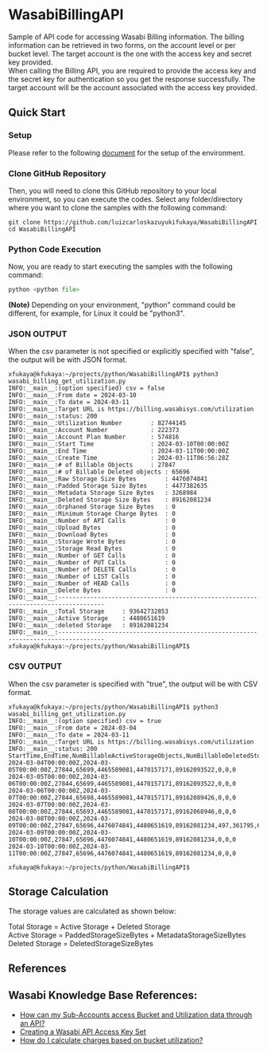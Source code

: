 # WasabiBillingAPI
Sample of API code for accessing Wasabi Billing information.
The billing information can be retrieved in two forms, on the account level or per bucket level. The target account is the one with the access key and secret key provided.  
When calling the Billing API, you are required to provide the access key and the secret key for authentication so you get the response successfully. The target account will be the account associated with the access key provided. 

## Quick Start
### Setup
Please refer to the following [document](https://github.com/luizcarloskazuyukifukaya/s3pythonsamples/blob/main/README.md) for the setup of the environment.

### Clone GitHub Repository
Then, you will need to clone this GitHub repository to your local environment, so you can execute the codes.
 Select any folder/directory where you want to clone the samples with the following command:
 
```
git clone https://github.com/luizcarloskazuyukifukaya/WasabiBillingAPI
cd WasabiBillingAPI
```
### Python Code Execution
Now, you are ready to start executing the samples with the following command:
```Python
python <python file>
```
**(Note)** Depending on your environment, "python" command could be different, for example, for Linux it could be "python3".

### JSON OUTPUT
When the csv parameter is not specified or explicitly specified with "false", the output will be with JSON format.

```example JSON
xfukaya@kfukaya:~/projects/python/WasabiBillingAPI$ python3 wasabi_billing_get_utilization.py
INFO:__main__:(option specified) csv = false
INFO:__main__:From date = 2024-03-10
INFO:__main__:To date = 2024-03-11
INFO:__main__:Target URL is https://billing.wasabisys.com/utilization
INFO:__main__:status: 200
INFO:__main__:Utilization Number        : 82744145
INFO:__main__:Account Number            : 222373
INFO:__main__:Account Plan Number       : 574816
INFO:__main__:Start Time                : 2024-03-10T00:00:00Z
INFO:__main__:End Time                  : 2024-03-11T00:00:00Z
INFO:__main__:Create Time               : 2024-03-11T06:56:28Z
INFO:__main__:# of Billable Objects     : 27847
INFO:__main__:# of Billable Deleted objects : 65696
INFO:__main__:Raw Storage Size Bytes        : 4476074841
INFO:__main__:Padded Storage Size Bytes     : 4477382635
INFO:__main__:Metadata Storage Size Bytes   : 3268984
INFO:__main__:Deleted Storage Size Bytes    : 89162081234
INFO:__main__:Orphaned Storage Size Bytes   : 0
INFO:__main__:Minimum Storage Charge Bytes  : 0
INFO:__main__:Number of API Calls           : 0
INFO:__main__:Upload Bytes                  : 0
INFO:__main__:Download Bytes                : 0
INFO:__main__:Storage Wrote Bytes           : 0
INFO:__main__:Storage Read Bytes            : 0
INFO:__main__:Number of GET Calls           : 0
INFO:__main__:Number of PUT Calls           : 0
INFO:__main__:Number of DELETE Calls        : 0
INFO:__main__:Number of LIST Calls          : 0
INFO:__main__:Number of HEAD Calls          : 0
INFO:__main__:Delete Bytes                  : 0
INFO:__main__:-----------------------------------------------------------------------------------
INFO:__main__:Total Storage     : 93642732853
INFO:__main__:Active Storage    : 4480651619
INFO:__main__:deleted Storage   : 89162081234
INFO:__main__:-----------------------------------------------------------------------------------
xfukaya@kfukaya:~/projects/python/WasabiBillingAPI$
```

### CSV OUTPUT
When the csv parameter is specified with "true", the output will be with CSV format.

```example CSV
xfukaya@kfukaya:~/projects/python/WasabiBillingAPI$ python3 wasabi_billing_get_utilization.py
INFO:__main__:(option specified) csv = true
INFO:__main__:From date = 2024-03-04
INFO:__main__:To date = 2024-03-11
INFO:__main__:Target URL is https://billing.wasabisys.com/utilization
INFO:__main__:status: 200
StartTime,EndTime,NumBillableActiveStorageObjects,NumBillableDeletedStorageObjects,RawActiveStorageBytes,BillableActiveStorageBytes,BillableDeletedStorageBytes,NumAPICalls,IngressBytes,EgressBytes
2024-03-04T00:00:00Z,2024-03-05T00:00:00Z,27844,65699,4465589081,4470157171,89162093522,0,0,0
2024-03-05T00:00:00Z,2024-03-06T00:00:00Z,27844,65699,4465589081,4470157171,89162093522,0,0,0
2024-03-06T00:00:00Z,2024-03-07T00:00:00Z,27844,65698,4465589081,4470157171,89162089426,0,0,0
2024-03-07T00:00:00Z,2024-03-08T00:00:00Z,27844,65693,4465589081,4470157171,89162068946,0,0,0
2024-03-08T00:00:00Z,2024-03-09T00:00:00Z,27847,65696,4476074841,4480651619,89162081234,497,361795,665164
2024-03-09T00:00:00Z,2024-03-10T00:00:00Z,27847,65696,4476074841,4480651619,89162081234,0,0,0
2024-03-10T00:00:00Z,2024-03-11T00:00:00Z,27847,65696,4476074841,4480651619,89162081234,0,0,0

xfukaya@kfukaya:~/projects/python/WasabiBillingAPI$
```

## Storage Calculation
The storage values are calculated as shown below:

Total Storage = Active Storage + Deleted Storage  
Active Storage = PaddedStorageSizeBytes + MetadataStorageSizeBytes  
Deleted Storage  = DeletedStorageSizeBytes  

## References
## Wasabi Knowledge Base References:
- [How can my Sub-Accounts access Bucket and Utilization data through an API?](https://knowledgebase.wasabi.com/hc/en-us/articles/6890797591323-How-can-my-Sub-Accounts-access-Bucket-and-Utilization-data-through-an-API)
- [Creating a Wasabi API Access Key Set](https://knowledgebase.wasabi.com/hc/en-us/articles/360019677192-Creating-a-Wasabi-API-Access-Key-Set)
- [How do I calculate charges based on bucket utilization?](https://knowledgebase.wasabi.com/hc/en-us/articles/360042869892-How-do-I-calculate-charges-based-on-bucket-utilization)
